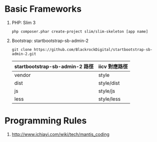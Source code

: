 # Basic Frameworks
1. PHP: Slim 3

    ```
    php composer.phar create-project slim/slim-skeleton [app name]
    ```

2. Bootstrap: startbootstrap-sb-admin-2

	```
	git clone https://github.com/BlackrockDigital/startbootstrap-sb-admin-2.git
	```
	
    | startbootstrap-sb-admin-2 路徑 | iicv 對應路徑 |
    |---|---|
    | vendor | style |
    | dist   | style/dist |
    | js     | style/js |
    | less   | style/less|


# Programming Rules
1. http://www.ichiayi.com/wiki/tech/mantis_coding